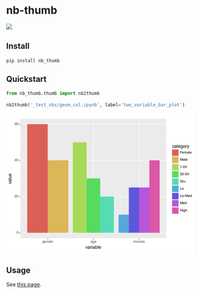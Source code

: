 # nb-thumb

<!-- WARNING: THIS FILE WAS AUTOGENERATED! DO NOT EDIT! -->

<div>

[![](https://github.com/fastai/nb-thumb/actions/workflows/test.yaml/badge.svg)](https://github.com/fastai/nb-thumb/actions/workflows/test.yaml)

</div>

## Install

``` sh
pip install nb_thumb
```

## Quickstart

``` python
from nb_thumb.thumb import nb2thumb
```

``` python
nb2thumb('_test_nbs/geom_col.ipynb', label='two_variable_bar_plot')
```

![](index_files/figure-commonmark/cell-3-output-1.png)

## Usage

See [this page](https://fastai.github.io/nb-thumb/thumb.html).

